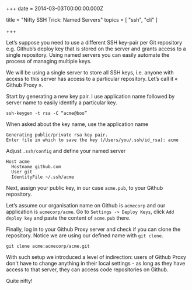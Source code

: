
+++
date = 2014-03-03T00:00:00.000Z


title = "Nifty SSH Trick: Named Servers"
topics = [ "ssh", "cli" ]

+++

Let’s suppose you need to use a different SSH key-pair per Git repository e.g. Github’s deploy key that is stored on the server and grants access to a single repository.  Using named servers you can easily automate the process of managing multiple keys.

We will be using a single server to store all SSH keys, i.e. anyone with access to this server has access to a particular repository. Let’s call it « Github Proxy ».

Start by generating a new key pair. I use application name followed by server name to easily identify a particular key.

    ssh-keygen -t rsa -C “acme@boo”

When asked about the key name, use the application name

    Generating public/private rsa key pair.
    Enter file in which to save the key (/Users/you/.ssh/id_rsa): acme

Adjust `.ssh/config` and define your named server

    Host acme
      Hostname github.com
      User git
      IdentityFile ~/.ssh/acme

Next, assign your public key, in our case `acme.pub`, to your Github repository.

Let’s assume our organisation name on Github is `acmecorp` and our application is `acmecorp/acme`. Go to `Settings -> Deploy Keys`, click `Add deploy key` and paste the content of `acme.pub` there.

Finally, log in to your Github Proxy server and check if you can clone the repository. Notice we are using our defined name with `git clone`.

    git clone acme:acmecorp/acme.git

With such setup we introduced a level of indirection: users of Github Proxy don't have to change anything in their local settings - as long as they have access to that server, they can access code repositories on Github.

Quite nifty!
